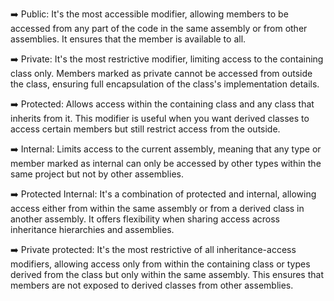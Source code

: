 ﻿➡️ Public: It's the most accessible modifier, allowing members to be accessed from any part of the code in the same assembly or from other assemblies. It ensures that the member is available to all.

➡️ Private: It's the most restrictive modifier, limiting access to the containing class only. Members marked as private cannot be accessed from outside the class, ensuring full encapsulation of the class's implementation details.

➡️ Protected: Allows access within the containing class and any class that inherits from it. This modifier is useful when you want derived classes to access certain members but still restrict access from the outside.

➡️ Internal: Limits access to the current assembly, meaning that any type or member marked as internal can only be accessed by other types within the same project but not by other assemblies.

➡️ Protected Internal: It's a combination of protected and internal, allowing access either from within the same assembly or from a derived class in another assembly. It offers flexibility when sharing access across inheritance hierarchies and assemblies.

➡️ Private protected: It's the most restrictive of all inheritance-access modifiers, allowing access only from within the containing class or types derived from the class but only within the same assembly. This ensures that members are not exposed to derived classes from other assemblies.